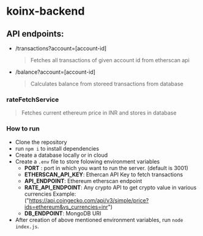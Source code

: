 # koinx-backend

## API endpoints: 
- /transactions?account=[account-id]
  > Fetches all transactions of given account id from etherscan api
  
- /balance?account=[account-id]
  > Calculates balance from storeed transactions from database
  
### rateFetchService
> Fetches current ethereum price in INR and stores in database

### How to run
- Clone the repository
- run `npm i` to install dependencies
- Create a database locally or in cloud
- Create a `.env` file to store folowing environment variables
  - **PORT** : port in which you want to run the server. (default is 3001) 
  - **ETHERSCAN_API_KEY**: Ethercan API Key to fetch transactions
  - **API_ENDPOINT**: Ethereum etherscan endpoint 
  - **RATE_API_ENDPOINT**: Any crypto API to get crypto value in various currencies Example: ("https://api.coingecko.com/api/v3/simple/price?ids=ethereum&vs_currencies=inr")
  - **DB_ENDPOINT**: MongoDB URI
- After creation of above mentioned environment variables, run `node index.js`.
